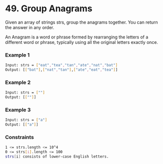 # 49. Group Anagrams

Given an array of strings strs, group the anagrams together. You can return the answer in any order.

An Anagram is a word or phrase formed by rearranging the letters of a different word or phrase, typically using all the original letters exactly once.

### Example 1
```sh
Input: strs = ["eat","tea","tan","ate","nat","bat"]
Output: [["bat"],["nat","tan"],["ate","eat","tea"]]
```

### Example 2
```sh
Input: strs = [""]
Output: [[""]]
```

### Example 3
```sh
Input: strs = ["a"]
Output: [["a"]]
```

### Constraints
```sh
1 <= strs.length <= 10^4
0 <= strs[i].length <= 100
strs[i] consists of lower-case English letters.
```
